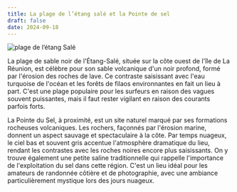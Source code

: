 ```yaml
---
title: La plage de l’étang salé et la Pointe de sel
draft: false
date: 2024-09-18
---
```

![plage de l’étang Salé](/img/img_2583.jpeg "Plage de l’étang salé avec ses nuages gris")

La plage de sable noir de l'Étang-Salé, située sur la côte ouest de l'île de La Réunion, est célèbre pour son sable volcanique d'un noir profond, formé par l'érosion des roches de lave. Ce contraste saisissant avec l'eau turquoise de l'océan et les forêts de filaos environnantes en fait un lieu à part. C'est une plage populaire pour les surfeurs en raison des vagues souvent puissantes, mais il faut rester vigilant en raison des courants parfois forts.

La Pointe du Sel, à proximité, est un site naturel marqué par ses formations rocheuses volcaniques. Les rochers, façonnés par l'érosion marine, donnent un aspect sauvage et spectaculaire à la côte. Par temps nuageux, le ciel bas et souvent gris accentue l'atmosphère dramatique du lieu, rendant les contrastes avec les roches noires encore plus saisissants. On y trouve également une petite saline traditionnelle qui rappelle l'importance de l'exploitation du sel dans cette région. C'est un lieu idéal pour les amateurs de randonnée côtière et de photographie, avec une ambiance particulièrement mystique lors des jours nuageux.

